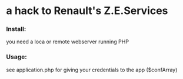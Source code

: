 a hack to Renault's Z.E.Services
=====
### Install:
you need a loca or remote webserver running PHP

### Usage:
see application.php for giving your credentials to the app ($confArray)

